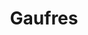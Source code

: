 ---
layout: recette
categories: [recettes]
hidden: true
lang: fr
sitemap: false
title: Gaufres
type: sucre
recettes:
  Classique:
    yield: 12
    ingredients: 
      - nom: oeufs 
        qte: 6
      - nom: farine
        qte: 500
        unite: gr
      - nom: sucre
        qte: 50
        unite: gr
      - nom: beurre mou
        qte: 150
        unite: gr
      - nom: lait
        qte: 750
        unite: mL
        variable: true
      - nom: vanille liquide
    preconditions:
      - Le beurre, le lait et les oeufs doivent être à température ambiante
      - Séparer les blancs des jaunes
    etapes:
      - label: Préparation
        details:
          - Faire un puits de farine tamisée
          - Mettre au centre le sucre, une pincée de sel, le beurre mou, les jaunes d'oeufs
          - Ajouter le lait et petit à petit, fouetter jusqu'à obtenir une pâte bien liquide et sans grumaux
          - Ajouter la vanille liquide
          - Battre les blancs en neige
          - Les incorporer en deux fois
      - label: Cuisson
        emoji: 🔥
        details: 
          - L'appareil à gaufres doit être bien chaud
          - Faire cuire les gaufres sans attendre
---